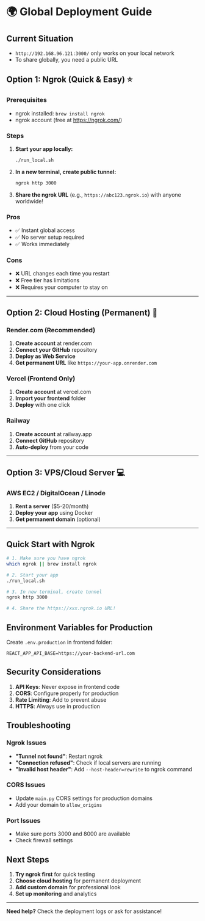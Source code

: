 # 🌍 Global Deployment Guide

## Current Situation

- `http://192.168.96.121:3000/` only works on your local network
- To share globally, you need a public URL

## Option 1: Ngrok (Quick & Easy) ⭐

### Prerequisites

- ngrok installed: `brew install ngrok`
- ngrok account (free at https://ngrok.com/)

### Steps

1. **Start your app locally:**

   ```bash
   ./run_local.sh
   ```

2. **In a new terminal, create public tunnel:**

   ```bash
   ngrok http 3000
   ```

3. **Share the ngrok URL** (e.g., `https://abc123.ngrok.io`) with anyone worldwide!

### Pros

- ✅ Instant global access
- ✅ No server setup required
- ✅ Works immediately

### Cons

- ❌ URL changes each time you restart
- ❌ Free tier has limitations
- ❌ Requires your computer to stay on

---

## Option 2: Cloud Hosting (Permanent) 🚀

### Render.com (Recommended)

1. **Create account** at render.com
2. **Connect your GitHub** repository
3. **Deploy as Web Service**
4. **Get permanent URL** like `https://your-app.onrender.com`

### Vercel (Frontend Only)

1. **Create account** at vercel.com
2. **Import your frontend** folder
3. **Deploy** with one click

### Railway

1. **Create account** at railway.app
2. **Connect GitHub** repository
3. **Auto-deploy** from your code

---

## Option 3: VPS/Cloud Server 💻

### AWS EC2 / DigitalOcean / Linode

1. **Rent a server** ($5-20/month)
2. **Deploy your app** using Docker
3. **Get permanent domain** (optional)

---

## Quick Start with Ngrok

```bash
# 1. Make sure you have ngrok
which ngrok || brew install ngrok

# 2. Start your app
./run_local.sh

# 3. In new terminal, create tunnel
ngrok http 3000

# 4. Share the https://xxx.ngrok.io URL!
```

## Environment Variables for Production

Create `.env.production` in frontend folder:

```
REACT_APP_API_BASE=https://your-backend-url.com
```

## Security Considerations

1. **API Keys**: Never expose in frontend code
2. **CORS**: Configure properly for production
3. **Rate Limiting**: Add to prevent abuse
4. **HTTPS**: Always use in production

## Troubleshooting

### Ngrok Issues

- **"Tunnel not found"**: Restart ngrok
- **"Connection refused"**: Check if local servers are running
- **"Invalid host header"**: Add `--host-header=rewrite` to ngrok command

### CORS Issues

- Update `main.py` CORS settings for production domains
- Add your domain to `allow_origins`

### Port Issues

- Make sure ports 3000 and 8000 are available
- Check firewall settings

## Next Steps

1. **Try ngrok first** for quick testing
2. **Choose cloud hosting** for permanent deployment
3. **Add custom domain** for professional look
4. **Set up monitoring** and analytics

---

**Need help?** Check the deployment logs or ask for assistance!
